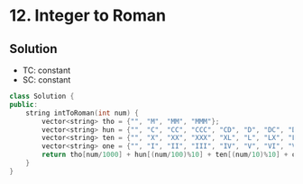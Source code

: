 # 12. Integer to Roman

<!-- ## Intution -->

## Solution
* TC: constant
* SC: constant
```cpp
class Solution {
public:
    string intToRoman(int num) {
        vector<string> tho = {"", "M", "MM", "MMM"};
        vector<string> hun = {"", "C", "CC", "CCC", "CD", "D", "DC", "DCC", "DCCC", "CM"};
        vector<string> ten = {"", "X", "XX", "XXX", "XL", "L", "LX", "LXX", "LXXX", "XC"};
        vector<string> one = {"", "I", "II", "III", "IV", "V", "VI", "VII", "VIII", "IX"};
        return tho[num/1000] + hun[(num/100)%10] + ten[(num/10)%10] + one[num%10];
    }
}
```